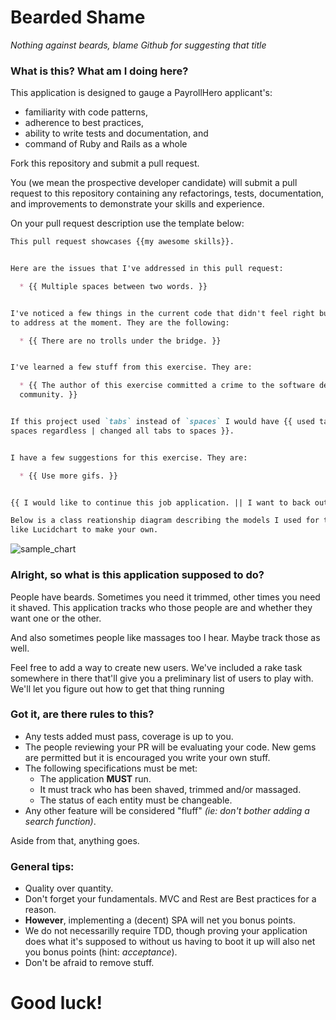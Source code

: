 # Bearded Shame

*Nothing against beards, blame Github for suggesting that title*

### What is this? What am I doing here?

This application is designed to gauge a PayrollHero applicant's:

* familiarity with code patterns,
* adherence to best practices,
* ability to write tests and documentation, and
* command of Ruby and Rails as a whole

Fork this repository and submit a pull request.

You (we mean the prospective developer candidate) will submit a pull request to this repository containing any refactorings, tests, documentation, and improvements to demonstrate your skills and experience.

On your pull request description use the template below:


```md
This pull request showcases {{my awesome skills}}.


Here are the issues that I've addressed in this pull request:

  * {{ Multiple spaces between two words. }}


I've noticed a few things in the current code that didn't feel right but wasn't able
to address at the moment. They are the following:

  * {{ There are no trolls under the bridge. }}


I've learned a few stuff from this exercise. They are:

  * {{ The author of this exercise committed a crime to the software development
  community. }}


If this project used `tabs` instead of `spaces` I would have {{ used tabs also | used
spaces regardless | changed all tabs to spaces }}.


I have a few suggestions for this exercise. They are:

  * {{ Use more gifs. }}


{{ I would like to continue this job application. || I want to back out. }}

Below is a class reationship diagram describing the models I used for this app. You may use an online diagraming tool
like Lucidchart to make your own.

```

![sample_chart](http://www.ibm.com/developerworks/rational/library/content/RationalEdge/sep04/bell/bell_fig5.jpg)


### Alright, so what is this application supposed to do?

People have beards. Sometimes you need it trimmed, other times you need it shaved. This application tracks who those people are and whether they want one or the other.

And also sometimes people like massages too I hear. Maybe track those as well.

Feel free to add a way to create new users. We've included a rake task somewhere in there that'll give you a preliminary list of users to play with. We'll let you figure out how to get that thing running

### Got it, are there rules to this?

* Any tests added must pass, coverage is up to you.
* The people reviewing your PR will be evaluating your code. New gems are permitted but it is encouraged you write your own stuff.
* The following specifications must be met:
  * The application **MUST** run.
  * It must track who has been shaved, trimmed and/or massaged.
  * The status of each entity must be changeable.
* Any other feature will be considered "fluff" *(ie: don't bother adding a search function)*.

Aside from that, anything goes.

### General tips:

* Quality over quantity.
* Don't forget your fundamentals. MVC and Rest are Best practices for a reason.
* **However**, implementing a (decent) SPA will net you bonus points.
* We do not necessarilly require TDD, though proving your application does what it's supposed to without us having to
boot it up will also net you bonus points (hint: *acceptance*).
* Don't be afraid to remove stuff.

# Good luck!
